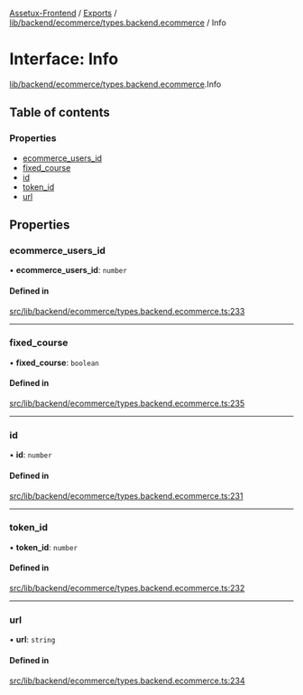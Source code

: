 [Assetux-Frontend](../README.md) / [Exports](../modules.md) / [lib/backend/ecommerce/types.backend.ecommerce](../modules/lib_backend_ecommerce_types_backend_ecommerce.md) / Info

# Interface: Info

[lib/backend/ecommerce/types.backend.ecommerce](../modules/lib_backend_ecommerce_types_backend_ecommerce.md).Info

## Table of contents

### Properties

- [ecommerce\_users\_id](lib_backend_ecommerce_types_backend_ecommerce.Info.md#ecommerce_users_id)
- [fixed\_course](lib_backend_ecommerce_types_backend_ecommerce.Info.md#fixed_course)
- [id](lib_backend_ecommerce_types_backend_ecommerce.Info.md#id)
- [token\_id](lib_backend_ecommerce_types_backend_ecommerce.Info.md#token_id)
- [url](lib_backend_ecommerce_types_backend_ecommerce.Info.md#url)

## Properties

### ecommerce\_users\_id

• **ecommerce\_users\_id**: `number`

#### Defined in

[src/lib/backend/ecommerce/types.backend.ecommerce.ts:233](https://github.com/ASSETUX/frontend/blob/9a68660/src/lib/backend/ecommerce/types.backend.ecommerce.ts#L233)

___

### fixed\_course

• **fixed\_course**: `boolean`

#### Defined in

[src/lib/backend/ecommerce/types.backend.ecommerce.ts:235](https://github.com/ASSETUX/frontend/blob/9a68660/src/lib/backend/ecommerce/types.backend.ecommerce.ts#L235)

___

### id

• **id**: `number`

#### Defined in

[src/lib/backend/ecommerce/types.backend.ecommerce.ts:231](https://github.com/ASSETUX/frontend/blob/9a68660/src/lib/backend/ecommerce/types.backend.ecommerce.ts#L231)

___

### token\_id

• **token\_id**: `number`

#### Defined in

[src/lib/backend/ecommerce/types.backend.ecommerce.ts:232](https://github.com/ASSETUX/frontend/blob/9a68660/src/lib/backend/ecommerce/types.backend.ecommerce.ts#L232)

___

### url

• **url**: `string`

#### Defined in

[src/lib/backend/ecommerce/types.backend.ecommerce.ts:234](https://github.com/ASSETUX/frontend/blob/9a68660/src/lib/backend/ecommerce/types.backend.ecommerce.ts#L234)
